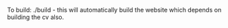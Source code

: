 To build: ./build - this will automatically build the website which depends on building the cv also.
